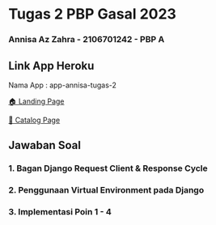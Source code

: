 # Tugas 2 PBP Gasal 2023
### Annisa Az Zahra - 2106701242 - PBP A

## Link App Heroku
Nama App : app-annisa-tugas-2

[🏠 Landing Page](https://app-annisa-tugas-2.herokuapp.com/)

[🛒 Catalog Page](https://app-annisa-tugas-2.herokuapp.com/katalog/)

## Jawaban Soal

  ### 1. Bagan Django Request Client & Response Cycle
  ### 2. Penggunaan Virtual Environment pada Django
  ### 3. Implementasi Poin 1 - 4
